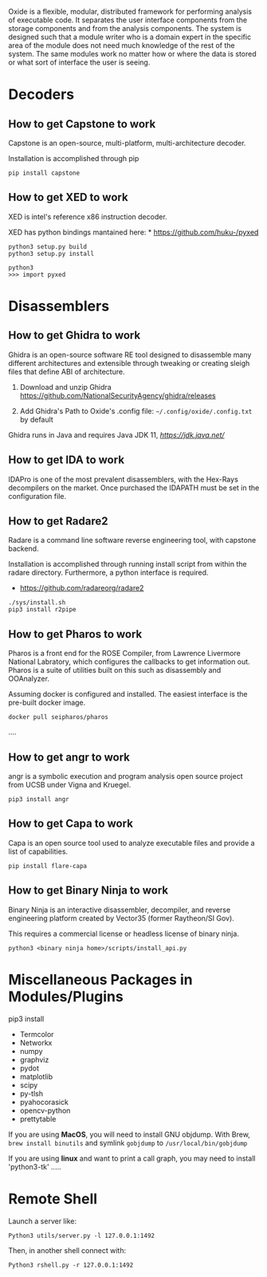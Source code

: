 Oxide is a flexible, modular, distributed framework for performing analysis of
executable code. It separates the user interface components from the storage
components and from the analysis components. The system is designed such that a
module writer who is a domain expert in the specific area of the module does not
need much knowledge of the rest of the system. The same modules work no matter
how or where the data is stored or what sort of interface the user is seeing.

# Decoders

## How to get Capstone to work

Capstone is an open-source, multi-platform, multi-architecture decoder.

Installation is accomplished through pip

```shell
pip install capstone
```

## How to get XED to work

XED is intel's reference x86 instruction decoder.

XED has python bindings mantained here:
    * https://github.com/huku-/pyxed

```shell
python3 setup.py build
python3 setup.py install

python3
>>> import pyxed
```

# Disassemblers

## How to get Ghidra to work

Ghidra is an open-source software RE tool designed to disassemble many different architectures and extensible through tweaking or creating sleigh files that define ABI of architecture.

1. Download and unzip Ghidra  
https://github.com/NationalSecurityAgency/ghidra/releases

2. Add Ghidra's Path to Oxide's .config file:
```~/.config/oxide/.config.txt``` by default

Ghidra runs in Java and requires Java JDK 11, *https://jdk.java.net/*

## How to get IDA to work

IDAPro is one of the most prevalent disassemblers, with the Hex-Rays decompilers on the
market. Once purchased the IDAPATH must be set in the configuration file.

## How to get Radare2

Radare is a command line software reverse engineering tool, with capstone backend.

Installation is accomplished through running install script from within the radare directory. Furthermore, a python interface is required.
* https://github.com/radareorg/radare2

```
./sys/install.sh
pip3 install r2pipe
```

## How to get Pharos to work

Pharos is a front end for the ROSE Compiler, from Lawrence Livermore National Labratory,
which configures the callbacks to get information out. Pharos is a suite of utilities 
built on this such as disassembly and OOAnalyzer.

Assuming docker is configured and installed. The easiest interface is the pre-built docker image.

```shell
docker pull seipharos/pharos
```

....

## How to get angr to work

angr is a symbolic execution and program analysis open source project from UCSB under Vigna and Kruegel.

```shell
pip3 install angr
```

## How to get Capa to work

Capa is an open source tool used to analyze executable files and provide a list of capabilities.

```shell
pip install flare-capa
```

## How to get Binary Ninja to work

Binary Ninja is an interactive disassembler, decompiler, and reverse engineering platform created by Vector35 (former Raytheon/SI Gov).

This requires a commercial license or headless license of binary ninja.

```shell
python3 <binary ninja home>/scripts/install_api.py
```

# Miscellaneous Packages in Modules/Plugins

pip3 install

* Termcolor
* Networkx
* numpy
* graphviz
* pydot
* matplotlib
* scipy
* py-tlsh
* pyahocorasick
* opencv-python
* prettytable

If you are using **MacOS**, you will need to install GNU objdump.
With Brew, `brew install binutils` and symlink `gobjdump` to `/usr/local/bin/gobjdump`

If you are using **linux** and want to print a call graph, you may need to install 'python3-tk'
.....

# Remote Shell

Launch a server like:

`Python3 utils/server.py -l 127.0.0.1:1492`

Then, in another shell connect with:

`Python3 rshell.py -r 127.0.0.1:1492`
